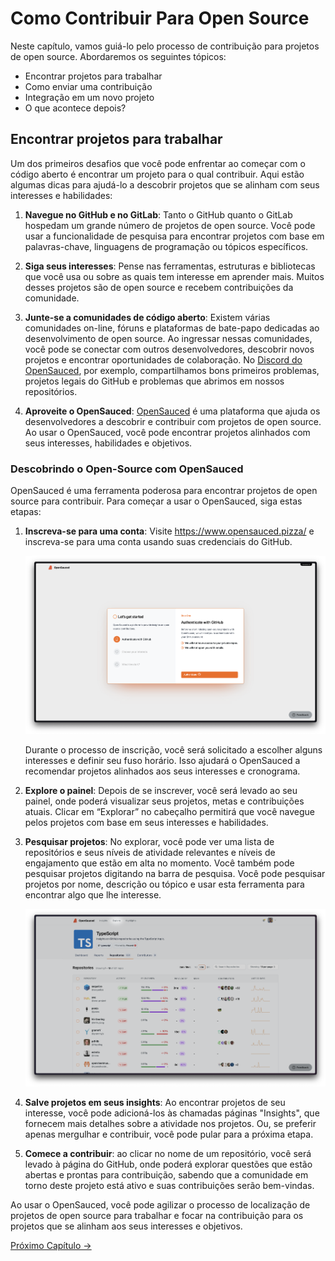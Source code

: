 # Como Contribuir Para Open Source

Neste capítulo, vamos guiá-lo pelo processo de contribuição para projetos de open source. Abordaremos os seguintes tópicos:

- Encontrar projetos para trabalhar
- Como enviar uma contribuição
- Integração em um novo projeto
- O que acontece depois?
  
## Encontrar projetos para trabalhar
  
Um dos primeiros desafios que você pode enfrentar ao começar com o código 
aberto é encontrar um projeto para o qual contribuir.
Aqui estão algumas dicas para ajudá-lo a descobrir projetos que se alinham com seus interesses e habilidades:

1.  **Navegue no GitHub e no GitLab**: Tanto o GitHub quanto o GitLab hospedam um grande número de projetos de open source.
Você pode usar a funcionalidade de pesquisa para encontrar projetos com base em palavras-chave, linguagens de programação ou tópicos específicos.

2. **Siga seus interesses**: Pense nas ferramentas, estruturas e bibliotecas que você usa ou sobre as quais tem interesse em aprender mais. Muitos desses projetos são de open source e recebem contribuições da comunidade.

3. **Junte-se a comunidades de código aberto**: Existem várias comunidades on-line, fóruns e plataformas de bate-papo dedicadas ao desenvolvimento de open source.
Ao ingressar nessas comunidades, você pode se conectar com outros desenvolvedores, descobrir novos projetos e encontrar oportunidades de colaboração.
No [Discord do OpenSauced](https://discord.com/invite/U2peSNf23P), por exemplo, compartilhamos bons primeiros problemas, projetos legais do GitHub e problemas que abrimos em nossos repositórios.

4. **Aproveite o OpenSauced**: [OpenSauced](https://opensauced.pizza/) é uma plataforma que ajuda os desenvolvedores a descobrir e contribuir com projetos de open source.
Ao usar o OpenSauced, você pode encontrar projetos alinhados com seus interesses, habilidades e objetivos.

### Descobrindo o Open-Source com OpenSauced

OpenSauced é uma ferramenta poderosa para encontrar projetos de open source para contribuir. Para começar a usar o OpenSauced, siga estas etapas:

1. **Inscreva-se para uma conta**: Visite https://www.opensauced.pizza/ e inscreva-se para uma conta usando suas credenciais do GitHub.

   ![Image](./../../images/opensauced-signup.png)
  
   Durante o processo de inscrição, você será solicitado a escolher alguns interesses e definir seu fuso horário. Isso ajudará o OpenSauced a recomendar projetos alinhados aos seus interesses e cronograma.

2. **Explore o painel**: Depois de se inscrever, você será levado ao seu painel, onde poderá visualizar seus projetos, metas e contribuições atuais. Clicar em “Explorar” no cabeçalho permitirá que você navegue pelos projetos com base em seus interesses e habilidades.
3. **Pesquisar projetos**: No explorar, você pode ver uma lista de repositórios e seus níveis de atividade relevantes e níveis de engajamento que estão em alta no momento. Você também pode pesquisar projetos digitando na barra de pesquisa. Você pode pesquisar projetos por nome, descrição ou tópico e usar esta ferramenta para encontrar algo que lhe interesse.

   ![Explore](./../../images/opensauced-explore.png)

4. **Salve projetos em seus insights**: Ao encontrar projetos de seu interesse, você pode adicioná-los às chamadas páginas "Insights", que fornecem mais detalhes sobre a atividade nos projetos. Ou, se preferir apenas mergulhar e contribuir, você pode pular para a próxima etapa.
5. **Comece a contribuir**: ao clicar no nome de um repositório, você será levado à página do GitHub, onde poderá explorar questões que estão abertas e prontas para contribuição, sabendo que a comunidade em torno deste projeto está ativo e suas contribuições serão bem-vindas.

Ao usar o OpenSauced, você pode agilizar o processo de localização de projetos de open source para trabalhar e focar na contribuição para os projetos que se alinham aos seus interesses e objetivos.

[Próximo Capítulo ->](/translations/pt-br/06-o-segredo-do-sauce.md)